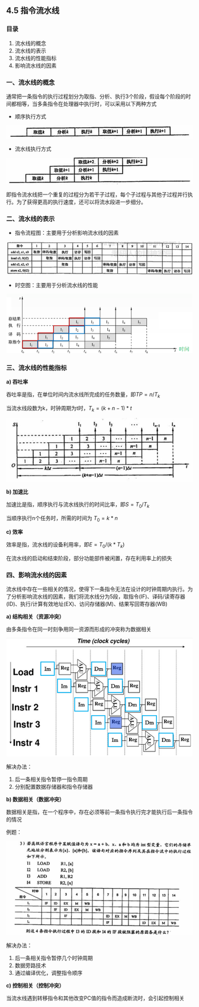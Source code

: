 ## 4.5 指令流水线

### 目录

1. 流水线的概念
2. 流水线的表示
3. 流水线的性能指标
4. 影响流水线的因素



### 一、流水线的概念

通常把一条指令的执行过程划分为取指、分析、执行3个阶段，假设每个阶段的时间都相等，当多条指令在处理器中执行时，可以采用以下两种方式

* 顺序执行方式

![image-20210919143919079](image-20210919143919079.png)

* 流水线执行方式

![image-20210919144535125](image-20210919144535125.png)



即指令流水线把一个重复的过程分为若干子过程，每个子过程与其他子过程并行执行。为了获得更高的执行速度，还可以将流水段进一步细分。



### 二、流水线的表示

* 指令流程图：主要用于分析影响流水线的因素

![image-20210925153750755](image-20210925153750755.png)

* 时空图：主要用于分析流水线的性能

![image-20210919150041437](image-20210919150041437.png)



### 三、流水线的性能指标

**a) 吞吐率**

吞吐率是指，在单位时间内流水线所完成的任务数量，即$TP = n / T_k$

当流水线段数为k，时钟周期为t时，$T_k = (k + n - 1) * t$

![image-20210925103831147](image-20210925103831147.png)

**b) 加速比**

加速比是指，顺序执行与流水线执行的时间比率，即$S = T_0 / T_k$

当顺序执行n个任务时，所需的时间为 $T_0 = k*n$



**c) 效率**

效率是指，流水线的设备利用率，即$E = T_0 / (k*T_k)$

在流水线的启动和结束阶段，部分功能部件被闲置，存在利用率上的损失



### 四、影响流水线的因素

流水线中存在一些相关的情况，使得下一条指令无法在设计的时钟周期内执行。为了分析影响流水线的因素，我们将流水线分为5段，取指令(IF)、译码/读寄存器(ID)、执行/计算有效地址(EX)、访问存储器(M)、结果写回寄存器(WB)



**a) 结构相关（资源冲突）**

由多条指令在同一时刻争用同一资源而形成的冲突称为数据相关

![image-20210925131921791](image-20210925131921791.png)

解决办法：

1. 后一条相关指令暂停一指令周期
2. 分别配置数据存储器和指令存储器



**b) 数据相关（数据冲突）**

数据相关是指，在一个程序中，存在必须等前一条指令执行完才能执行后一条指令的情况



例题：

![image-20210925142513336](image-20210925142513336.png)



解决办法：

1. 后一条相关指令暂停几个时钟周期
2. 数据旁路技术
3. 通过编译优化，调整指令顺序



**c) 控制相关（控制冲突）**

当流水线遇到转移指令和其他改变PC值的指令而造成断流时，会引起控制相关

